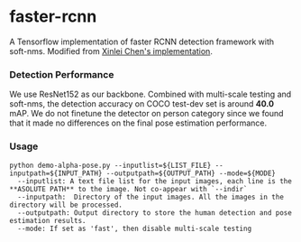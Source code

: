 # faster-rcnn
A Tensorflow implementation of faster RCNN detection framework with soft-nms. Modified from [Xinlei Chen's implementation](https://github.com/endernewton/tf-faster-rcnn).

### Detection Performance
We use ResNet152 as our backbone. Combined with multi-scale testing and soft-nms, the detection accuracy on COCO test-dev set is around **40.0** mAP. We do not finetune the detector on person category since we found that it made no differences on the final pose estimation performance.

### Usage
```
python demo-alpha-pose.py --inputlist=${LIST_FILE} --inputpath=${INPUT_PATH} --outputpath=${OUTPUT_PATH} --mode=${MODE}
  --inputlist: A text file list for the input images, each line is the **ASOLUTE PATH** to the image. Not co-appear with `--indir`
  --inputpath:  Directory of the input images. All the images in the directory will be processed.
  --outputpath: Output directory to store the human detection and pose estimation results.
  --mode: If set as 'fast', then disable multi-scale testing
```
